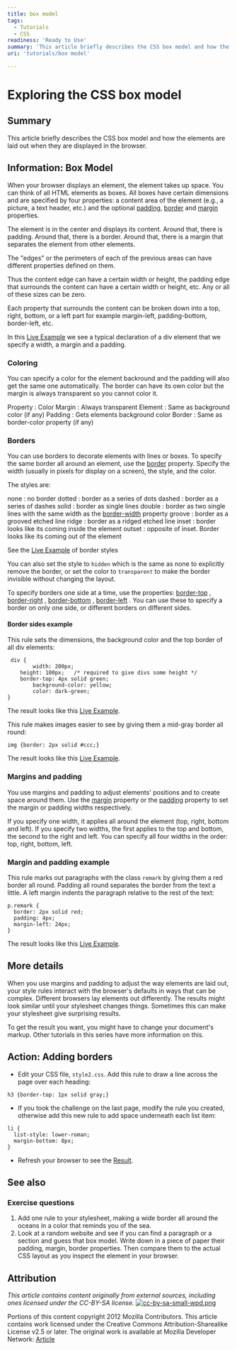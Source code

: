 ```yaml
---
title: box model
tags:
  - Tutorials
  - CSS
readiness: 'Ready to Use'
summary: 'This article briefly describes the CSS box model and how the elements are laid out when they are displayed in the browser.'
uri: 'tutorials/box model'

---
```

# Exploring the CSS box model

## Summary

This article briefly describes the CSS box model and how the elements are laid out when they are displayed in the browser.

## Information: Box Model

When your browser displays an element, the element takes up space. You can think of all HTML elements as boxes. All boxes have certain dimensions and are specified by four properties: a content area of the element (e.g., a picture, a text header, etc.) and the optional [padding](/css/properties/padding), [border](/css/properties/border) and [margin](/css/properties/margin) properties.

The element is in the center and displays its content. Around that, there is padding. Around that, there is a border. Around that, there is a margin that separates the element from other elements.

The "edges" or the perimeters of each of the previous areas can have different properties defined on them.

Thus the content edge can have a certain width or height, the padding edge that surrounds the content can have a certain width or height, etc. Any or all of these sizes can be zero.

Each property that surrounds the content can be broken down into a top, right, bottom, or a left part for example margin-left, padding-bottom, border-left, etc.

In this [Live Example](http://code.webplatform.org/gist/11409432) we see a typical declaration of a div element that we specify a width, a margin and a padding.

### Coloring

You can specify a color for the element backround and the padding will also get the same one automatically. The border can have its own color but the margin is always transparent so you cannot color it.

Property
:   Color
Margin
:   Always transparent
Element
:   Same as background color (if any)
Padding
:   Gets elements background color
Border
:   Same as border-color property (if any)

### Borders

You can use borders to decorate elements with lines or boxes. To specify the same border all around an element, use the [border](/css/properties/border) property. Specify the width (usually in pixels for display on a screen), the style, and the color.

The styles are:

 none
:   no border
 dotted
:   border as a series of dots
 dashed
:   border as a series of dashes
 solid
:   border as single lines
 double
:   border as two single lines with the same width as the [border-width](/css/properties/border-width) property
 groove
:   border as a grooved etched line
 ridge
:   border as a ridged etched line
 inset
:   border looks like its coming inside the element
 outset
:   opposite of inset. Border looks like its coming out of the element

See the [Live Example](http://code.webplatform.org/gist/11411135) of border styles

You can also set the style to `hidden` which is the same as none to explicitly remove the border, or set the color to `transparent` to make the border invisible without changing the layout.

To specify borders one side at a time, use the properties: [border-top](/css/properties/border-top) , [border-right](/css/properties/border-right) , [border-bottom](/css/properties/border-bottom) , [border-left](/css/properties/border-left) . You can use these to specify a border on only one side, or different borders on different sides.

#### Border sides example

This rule sets the dimensions, the background color and the top border of all div elements:

``` {.css}
 div {
        width: 200px;
    height: 100px;   /* required to give divs some height */
    border-top: 4px solid green;
        background-color: yellow;
        color: dark-green;
}
```

 The result looks like this [Live Example](http://code.webplatform.org/gist/11429299).

This rule makes images easier to see by giving them a mid-gray border all round:

``` {.css}
img {border: 2px solid #ccc;}
```

 The result looks like this [Live Example](http://code.webplatform.org/gist/11429444).

### Margins and padding

You use margins and padding to adjust elements' positions and to create space around them. Use the [margin](/css/properties/margin) property or the [padding](/css/properties/padding) property to set the margin or padding widths respectively.

If you specify one width, it applies all around the element (top, right, bottom and left). If you specify two widths, the first applies to the top and bottom, the second to the right and left. You can specify all four widths in the order: top, right, bottom, left.

### Margin and padding example

This rule marks out paragraphs with the class `remark` by giving them a red border all round. Padding all round separates the border from the text a little. A left margin indents the paragraph relative to the rest of the text:

``` {.css}
p.remark {
  border: 2px solid red;
  padding: 4px;
  margin-left: 24px;
}
```

 The result looks like this [Live Example](http://code.webplatform.org/gist/11429785).

## More details

When you use margins and padding to adjust the way elements are laid out, your style rules interact with the browser's defaults in ways that can be complex. Different browsers lay elements out differently. The results might look similar until your stylesheet changes things. Sometimes this can make your stylesheet give surprising results.

To get the result you want, you might have to change your document's markup. Other tutorials in this series have more information on this.

## Action: Adding borders

-   Edit your CSS file, `style2.css`. Add this rule to draw a line across the page over each heading:

``` {.css}
h3 {border-top: 1px solid gray;}
```

-   If you took the challenge on the last page, modify the rule you created, otherwise add this new rule to add space underneath each list item:

``` {.css}
li {
  list-style: lower-roman;
  margin-bottom: 8px;
}
```

-   Refresh your browser to see the [Result](http://code.webplatform.org/gist/11431094).

## See also

### Exercise questions

1.  Add one rule to your stylesheet, making a wide border all around the oceans in a color that reminds you of the sea.
2.  Look at a random website and see if you can find a paragraph or a section and guess that box model. Write down in a piece of paper their padding, margin, border properties. Then compare them to the actual CSS layout as you inspect the element in your browser.

## Attribution

*This article contains content originally from external sources, including ones licensed under the CC-BY-SA license.* [![cc-by-sa-small-wpd.png](/assets/public/c/c8/cc-by-sa-small-wpd.png)](http://creativecommons.org/licenses/by-sa/3.0/us/)

Portions of this content copyright 2012 Mozilla Contributors. This article contains work licensed under the Creative Commons Attribution-Sharealike License v2.5 or later. The original work is available at Mozilla Developer Network: [Article](https://developer.mozilla.org/en-US/docs/CSS/Getting_Started/Boxes)

